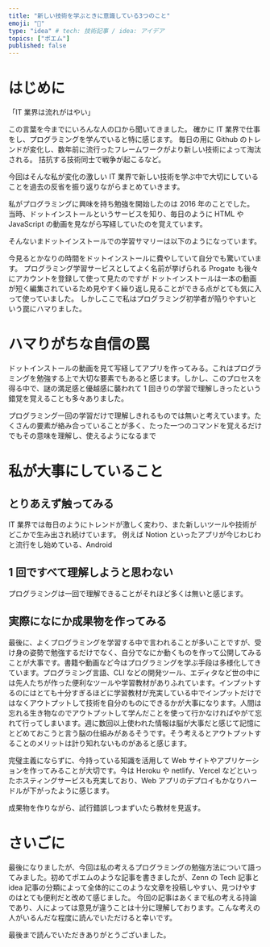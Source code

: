 ```yaml
---
title: "新しい技術を学ぶときに意識している3つのこと"
emoji: "🌟"
type: "idea" # tech: 技術記事 / idea: アイデア
topics: ["ポエム"]
published: false
---
```


# はじめに

「IT 業界は流れがはやい」

この言葉を今までにいろんな人の口から聞いてきました。
確かに IT 業界で仕事をし、プログラミングを学んでいると特に感じます。
毎日の用に Github のトレンドが変化し、数年前に流行ったフレームワークがより新しい技術によって淘汰される。
拮抗する技術同士で戦争が起こるなど。

今回はそんな私が変化の激しい IT 業界で新しい技術を学ぶ中で大切にしていることを過去の反省を振り返りながらまとめていきます。

私がプログラミングに興味を持ち勉強を開始したのは 2016 年のことでした。
当時、ドットインストールというサービスを知り、毎日のように HTML や JavaScript の動画を見ながら写経していたのを覚えています。

そんないまドットインストールでの学習サマリーは以下のようになっています。

今見るとかなりの時間をドットインストールに費やしていて自分でも驚いています。
プログラミング学習サービスとしてよく名前が挙げられる Progate も後々にアカウントを登録して使って見たのですが
ドットインストールは一本の動画が短く編集されているため見やすく繰り返し見ることができる点がとても気に入って使っていました。
しかしここで私はプログラミング初学者が陥りやすいという罠にハマりました。

# ハマりがちな自信の罠

ドットインストールの動画を見て写経してアプリを作ってみる。これはプログラミングを勉強する上で大切な要素でもあると感じます。しかし、このプロセスを得る中で、謎の満足感と優越感に襲われて 1 回きりの学習で理解しきったという錯覚を覚えることも多々ありました。

プログラミング一回の学習だけで理解しきれるものでは無いと考えています。たくさんの要素が絡み合っていることが多く、たった一つのコマンドを覚えるだけでもその意味を理解し、使えるようになるまで

# 私が大事にしていること

## とりあえず触ってみる

IT 業界では毎日のようにトレンドが激しく変わり、また新しいツールや技術がどこかで生み出され続けています。
例えば Notion といったアプリが今じわじわと流行をし始めている、Android

## 1 回ですべて理解しようと思わない

プログラミングは一回で理解できることがそれほど多くは無いと感じます。

## 実際になにか成果物を作ってみる

最後に、よくプログラミングを学習する中で言われることが多いことですが、受け身の姿勢で勉強するだけでなく、自分でなにか動くものを作って公開してみることが大事です。書籍や動画など今はプログラミングを学ぶ手段は多様化してきています。プログラミング言語、CLI などの開発ツール、エディタなど世の中には先人たちが作った便利なツールや学習教材がありふれています。インプットするのにはとても十分すぎるほどに学習教材が充実している中でインプットだけではなくアウトプットして技術を自分のものにできるかが大事になります。人間は忘れる生き物なのでアウトプットして学んだことを使って行かなければやがて忘れて行ってしまいます。週に数回以上使われた情報は脳が大事だと感じて記憶にとどめておこうと言う脳の仕組みがあるそうです。そう考えるとアウトプットすることのメリットは計り知れないものがあると感じます。

完璧主義にならずに、今持っている知識を活用して Web サイトやアプリケーションを作ってみることが大切です。今は Heroku や netlify、Vercel などといったホスティングサービスも充実しており、Web アプリのデプロイもかなりハードルが下がったように感じます。

成果物を作りながら、試行錯誤しつまずいたら教材を見返す。

# さいごに

最後になりましたが、今回は私の考えるプログラミングの勉強方法について語ってみました。初めてポエムのような記事を書きましたが、Zenn の Tech 記事と idea 記事の分類によって全体的にこのような文章を投稿しやすい、見つけやすのはとても便利だと改めて感じました。
今回の記事はあくまで私の考える持論であり、人によっては意見が違うことは十分に理解しております。こんな考えの人がいるんだな程度に読んでいただけると幸いです。

最後まで読んでいただきありがとうございました。

